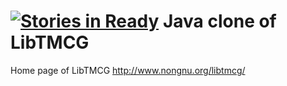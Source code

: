 [![Stories in Ready](https://badge.waffle.io/vaysman/javamentalpokertoolbox.png?label=ready&title=Ready)](https://waffle.io/vaysman/javamentalpokertoolbox)
Java clone of LibTMCG
=

Home page of LibTMCG http://www.nongnu.org/libtmcg/
